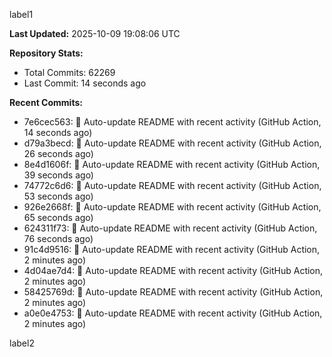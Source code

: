 
label1 
<!-- ACTIVITY_START -->
**Last Updated:** 2025-10-09 19:08:06 UTC

**Repository Stats:**
- Total Commits: 62269
- Last Commit: 14 seconds ago

**Recent Commits:**
- 7e6cec563: 🤖 Auto-update README with recent activity (GitHub Action, 14 seconds ago)
- d79a3becd: 🤖 Auto-update README with recent activity (GitHub Action, 26 seconds ago)
- 8e4d1606f: 🤖 Auto-update README with recent activity (GitHub Action, 39 seconds ago)
- 74772c6d6: 🤖 Auto-update README with recent activity (GitHub Action, 53 seconds ago)
- 926e2668f: 🤖 Auto-update README with recent activity (GitHub Action, 65 seconds ago)
- 624311f73: 🤖 Auto-update README with recent activity (GitHub Action, 76 seconds ago)
- 91c4d9516: 🤖 Auto-update README with recent activity (GitHub Action, 2 minutes ago)
- 4d04ae7d4: 🤖 Auto-update README with recent activity (GitHub Action, 2 minutes ago)
- 58425769d: 🤖 Auto-update README with recent activity (GitHub Action, 2 minutes ago)
- a0e0e4753: 🤖 Auto-update README with recent activity (GitHub Action, 2 minutes ago)
<!-- ACTIVITY_END -->

label2
